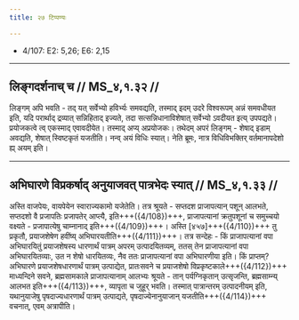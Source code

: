 ```yaml
---
title: २७ टिप्पण्यः

---
```

- 4/107: E2: 5,26; E6: 2,15

____________________________________________


## लिङ्गदर्शनाच् च // MS_४,१.३२ //

लिङ्गम् अपि भवति - तद् यत् सर्वेभ्यो हविर्भ्यः समवद्यति, तस्माद् इदम् उदरे विश्वरूपम् अन्नं समवधीयत इति, यदि परार्थाद् द्रव्यात् सन्निहिताद् इज्यते, तदा सत्सन्निधानाविशेषात् सर्वेभ्यो ऽवदीयत इत्य् उपपद्यते। प्रयोजकत्वे त्व् एकस्माद् एवावदीयेत। तस्माद् अप्य् अप्रयोजकः। तथेदम् अपरं लिङ्गम् - शेषाद् इडाम् अवद्यति, शेषात् स्विष्टकृतं यजतीति। नन्व् अयं विधिः स्यात्। नेति ब्रूमः, नात्र विधिविभक्तिर् वर्तमानापदेशो ह्य् अयम् इति।


____________________________________________

## अभिघारणे विप्रकर्षाद् अनुयाजवत् पात्रभेदः स्यात् // MS_४,१.३३ //

अस्ति वाजपेयः, वायपेयेन स्वाराज्यकामो यजेतेति। तत्र श्रूयते - सप्तदश प्राजापत्यान् पशून् आलभते, सप्तदशो वै प्रजापतिः प्रजापतेर् आप्त्यै, इति+++({4/108})+++, प्राजापत्यानां क्रतुपशूनां च समुच्चयो वक्ष्यते - प्रजापात्येषु चाम्नानाद् इति+++({4/109})+++। अस्ति [४५७]+++({4/110})+++ तु प्रकृतौ, प्रयाजशेषेण हवींष्य् अभिघारयतीति+++({4/111})+++। तत्र सन्देहः - किं प्राजापत्यानां वपा अभिघारयितुं प्रयाजशेषस्य धारणार्थं पात्रम् अपरम् उत्पादयितव्यम्, ततस् तेन प्राजापत्यानां वपा अभिघारयितव्याः, उत न शेषो धारयितव्यः, नैव ततः प्राजापत्यानां वपा अभिघारणीया इति। किं प्राप्तम्? अभिघारणे प्रयाजशेषधारणार्थं पात्रम् उत्पाद्येत, प्रातःसवने च प्रयाजशेषो विप्रकृष्टकाले+++({4/112})+++ माध्यन्दिने सवने, ब्रह्मसामकाले प्राजापत्यानाम् आलभ्यः श्रूयते - तान् पर्यग्निकृतान् उत्सृजन्ति, ब्रह्मसाम्न्य् आलभत इति+++({4/113})+++, व्यापृता च जुहूर् भवति। तस्मात् पात्रान्तरम् उत्पादनीयम् इति, यथानुयाजेषु पृषदाज्यधारणार्थं पात्रम् उत्पाद्यते, पृषदाज्येनानुयाजान् यजतीति+++({4/114})+++ वचनात्, एवम् अत्रापीति।
